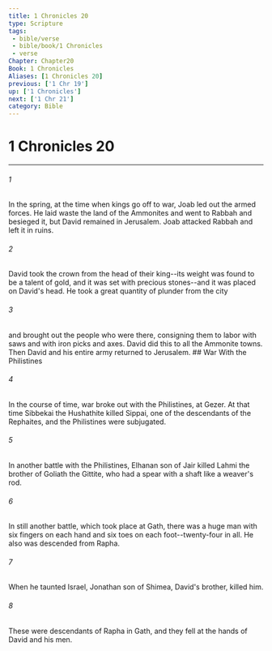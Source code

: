 ```yaml
---
title: 1 Chronicles 20
type: Scripture
tags:
 - bible/verse
 - bible/book/1 Chronicles
 - verse
Chapter: Chapter20
Book: 1 Chronicles
Aliases: [1 Chronicles 20]
previous: ['1 Chr 19']
up: ['1 Chronicles']
next: ['1 Chr 21']
category: Bible
---
```

# 1 Chronicles 20

***


###### 1 
In the spring, at the time when kings go off to war, Joab led out the armed forces. He laid waste the land of the Ammonites and went to Rabbah and besieged it, but David remained in Jerusalem. Joab attacked Rabbah and left it in ruins. 

###### 2 
David took the crown from the head of their king--its weight was found to be a talent of gold, and it was set with precious stones--and it was placed on David's head. He took a great quantity of plunder from the city 

###### 3 
and brought out the people who were there, consigning them to labor with saws and with iron picks and axes. David did this to all the Ammonite towns. Then David and his entire army returned to Jerusalem. ## War With the Philistines 

###### 4 
In the course of time, war broke out with the Philistines, at Gezer. At that time Sibbekai the Hushathite killed Sippai, one of the descendants of the Rephaites, and the Philistines were subjugated. 

###### 5 
In another battle with the Philistines, Elhanan son of Jair killed Lahmi the brother of Goliath the Gittite, who had a spear with a shaft like a weaver's rod. 

###### 6 
In still another battle, which took place at Gath, there was a huge man with six fingers on each hand and six toes on each foot--twenty-four in all. He also was descended from Rapha. 

###### 7 
When he taunted Israel, Jonathan son of Shimea, David's brother, killed him. 

###### 8 
These were descendants of Rapha in Gath, and they fell at the hands of David and his men. 
